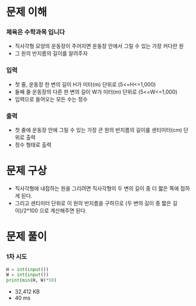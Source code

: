 # 문제 이해
### 체육은 수학과목 입니다
* 직사각형 모양의 운동장이 주어지면 운동장 안에서 그릴 수 있는 가장 커다란 원
* 그 원의 반지름의 길이를 알려주자
### 입력
* 첫 줄, 운동장 한 변의 길이 H가 미터(m) 단위로 (5<=H<=1,000)
* 둘째 줄 운동장의 다른 한 변의 길이 W가 미터(m) 단위로 (5<=W<=1,000)
* 입력으로 들어오는 모든 수는 정수
### 출력
* 첫 줄에 운동장 안에 그릴 수 있는 가장 큰 원의 반지름의 길이를 센티미터(cm) 단위로 출력
* 정수 형태로 출력
# 문제 구상
* 직사각형에 내접하는 원을 그리려면 직사각형의 두 변의 길이 중 더 짧은 쪽에 접하게 된다.
* 그리고 센티미터 단위로 이 원의 반지름을 구하므로 (두 변의 길이 중 짧은 길이)/2*100 으로 계산해주면 된다.
# 문제 풀이
### 1차 시도
```python
H = int(input())
W = int(input())
print(min(H, W)*50)
```
* 32,412 KB
* 40 ms